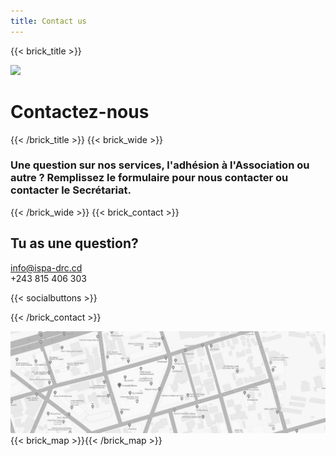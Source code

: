 ```yaml
---
title: Contact us
---
```

{{< brick_title >}}

![](/uploads/photos/bricks.png)

# Contactez-nous

{{< /brick_title >}}
{{< brick_wide >}}

### Une question sur nos services, l'adhésion à l'Association ou autre ? Remplissez le formulaire pour nous contacter ou contacter le Secrétariat.

{{< /brick_wide >}}
{{< brick_contact >}}

## Tu as une question?

info@ispa-drc.cd  
+243 815 406 303

{{< socialbuttons >}}

{{< /brick_contact >}}

![](/static/uploads/map2.jpg)
{{< brick_map >}}{{< /brick_map >}}
